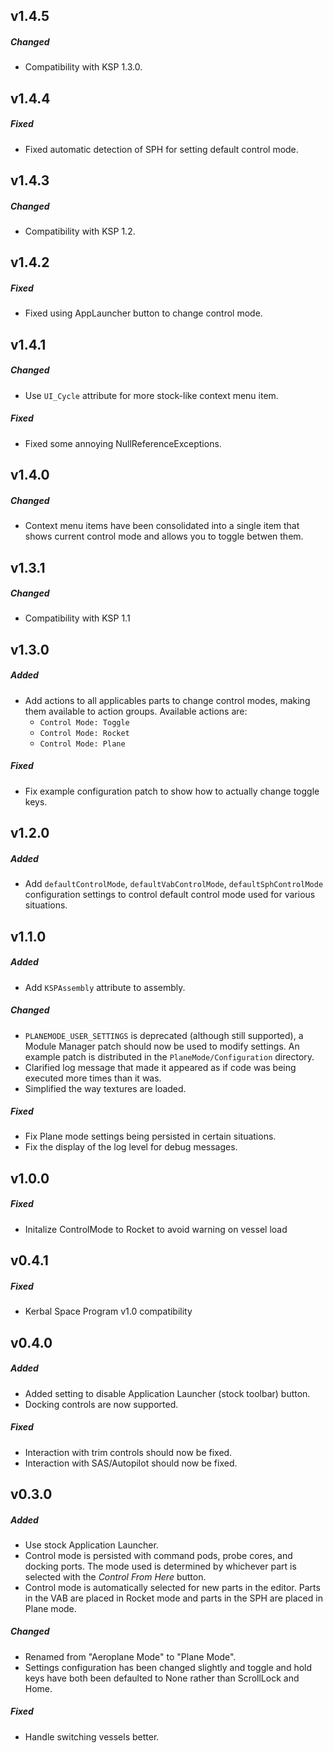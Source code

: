 ## v1.4.5
##### Changed
- Compatibility with KSP 1.3.0.

## v1.4.4
##### Fixed
- Fixed automatic detection of SPH for setting default control mode.

## v1.4.3
##### Changed
- Compatibility with KSP 1.2.

## v1.4.2
##### Fixed
- Fixed using AppLauncher button to change control mode.

## v1.4.1
##### Changed
- Use `UI_Cycle` attribute for more stock-like context menu item.

##### Fixed
- Fixed some annoying NullReferenceExceptions.

## v1.4.0
##### Changed
- Context menu items have been consolidated into a single item that shows current control mode and allows you to toggle
  betwen them.

## v1.3.1
##### Changed
- Compatibility with KSP 1.1

## v1.3.0
##### Added
- Add actions to all applicables parts to change control modes, making them available to action groups. Available actions are:
  - `Control Mode: Toggle`
  - `Control Mode: Rocket`
  - `Control Mode: Plane`

##### Fixed
- Fix example configuration patch to show how to actually change toggle keys.

## v1.2.0
##### Added
- Add `defaultControlMode`, `defaultVabControlMode`, `defaultSphControlMode` configuration settings to control default
  control mode used for various situations.

## v1.1.0
##### Added
- Add `KSPAssembly` attribute to assembly.

##### Changed
- `PLANEMODE_USER_SETTINGS` is deprecated (although still supported), a Module Manager patch should now be used to
  modify settings.  An example patch is distributed in the `PlaneMode/Configuration` directory.
- Clarified log message that made it appeared as if code was being executed more times than it was.
- Simplified the way textures are loaded.

##### Fixed
- Fix Plane mode settings being persisted in certain situations.
- Fix the display of the log level for debug messages.

## v1.0.0
##### Fixed
- Initalize ControlMode to Rocket to avoid warning on vessel load

## v0.4.1
##### Fixed
- Kerbal Space Program v1.0 compatibility

## v0.4.0
##### Added
- Added setting to disable Application Launcher (stock toolbar) button.
- Docking controls are now supported.

##### Fixed
- Interaction with trim controls should now be fixed.
- Interaction with SAS/Autopilot should now be fixed.

## v0.3.0
##### Added
- Use stock Application Launcher.
- Control mode is persisted with command pods, probe cores, and docking ports. The mode used is determined by whichever
  part is selected with the *Control From Here* button.
- Control mode is automatically selected for new parts in the editor. Parts in the VAB are placed in Rocket mode and
  parts in the SPH are placed in Plane mode.

##### Changed
- Renamed from "Aeroplane Mode" to "Plane Mode".
- Settings configuration has been changed slightly and toggle and hold keys have both been defaulted to None rather
  than ScrollLock and Home.

##### Fixed
- Handle switching vessels better.
